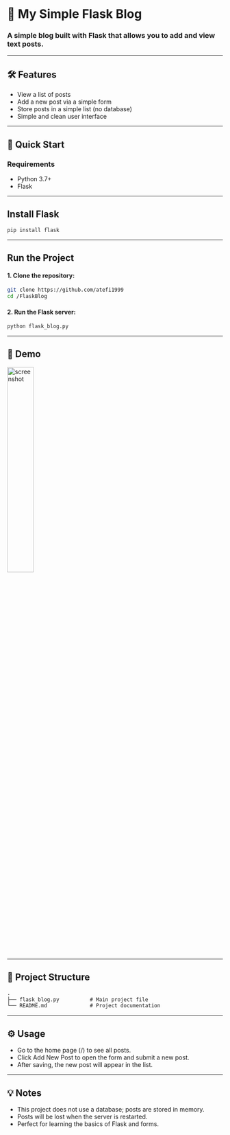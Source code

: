 # 📖 My Simple Flask Blog

### A simple blog built with **Flask** that allows you to add and view text posts.  

---

## 🛠️ Features

- View a list of posts
- Add a new post via a simple form
- Store posts in a simple list (no database)
- Simple and clean user interface

---

## 🚀 Quick Start

### Requirements

- Python 3.7+
- Flask

---

## Install Flask

```bash
pip install flask
```
---

## Run the Project

#### 1. Clone the repository:

```bash
git clone https://github.com/atefi1999
cd /FlaskBlog
```

#### 2. Run the Flask server:

```bash
python flask_blog.py
```

<!-- 3. Open your browser and go to:

```bash
http://127.0.0.1:5000/
```
-->
---

## 🎥 Demo

<img  alt="screenshot" src="https://github.com/user-attachments/assets/45f0400d-8d00-48f6-8930-6fe61da3da84"  width="35%" />

---

## 📄 Project Structure

```markdown
.
├── flask_blog.py          # Main project file
└── README.md              # Project documentation
```

---

## ⚙️ Usage

- Go to the home page (/) to see all posts.
- Click Add New Post to open the form and submit a new post.
- After saving, the new post will appear in the list.

---

## 💡 Notes

- This project does not use a database; posts are stored in memory.
- Posts will be lost when the server is restarted.
- Perfect for learning the basics of Flask and forms.

